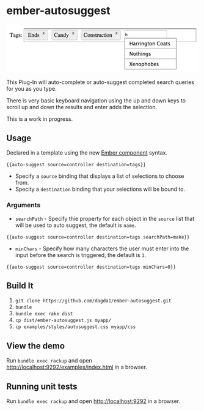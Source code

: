 ember-autosuggest
=================
![ember autosuggest](autosuggest.png)

This Plug-In will auto-complete or auto-suggest completed search queries for you as you type.

There is very basic keyboard navigation using the up and down keys to scroll up and down the results and enter adds the selection.

This is a work in progress. 

## Usage
Declared in a template using the new [Ember component](http://emberjs.com/api/classes/Ember.Component.html) syntax.
```
{{auto-suggest source=controller destination=tags}}
```
- Specify a `source` binding that displays a list of selections to choose from.
- Specity  a `destination` binding that your selections will be bound to.

### Arguments
- `searchPath` - Specify thie property for each object in the `source` list that will be used to auto suggest, the default is `name`.

```
{{auto-suggest source=controller destination=tags searchPath=make}}

```
- `minChars` - Specify how many characters the user must enter into the input before the search is triggered, the default is `1`.

```
{{auto-suggest source=controller destination=tags minChars=0}}
```

## Build It

1. `git clone https://github.com/dagda1/ember-autosuggest.git`
2. `bundle`
3. `bundle exec rake dist`
4. `cp dist/ember-autosuggest.js myapp/`
5. `cp examples/styles/autosuggest.css myapp/css`

## View the demo

Run ```bundle exec rackup``` and open [http://localhost:9292/examples/index.html](http://localhost:9292/examples/index.html) in a browser.

## Running unit tests

Run ```bundle exec rackup``` and open [http://localhost:9292](http://localhost:9292) in a browser.
